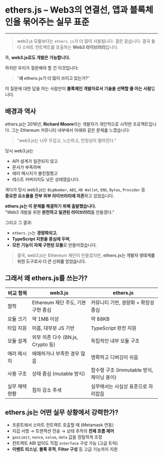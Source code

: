 # ethers.js – Web3의 연결선, 앱과 블록체인을 묶어주는 실무 표준

---

> web3.js 모듈보다는 `ethers.js`가 더 많이 사용됩니다.
> 결은 같습니다. 결국 둘 다 스마트 컨트랙트를 호출하는 **Web3 라이브러리**입니다.

즉, **web3.js로도 개발은 가능합니다.**

하지만 우리가 질문해야 할 건 이것입니다:

> "**왜 ethers.js가 더 많이 쓰이고 있는가?**"

이 질문에 대한 답을 아는 사람만이
**블록체인 개발자로서 기술을 선택할 줄 아는 사람**입니다.

## 배경과 역사

ethers.js는 2016년, **Richard Moore**라는 개발자가 개인적으로 시작한 프로젝트입니다.
그는 Ethereum 커뮤니티 내부에서 아래와 같은 문제를 느꼈습니다:

> "web3.js는 너무 무겁고, 느슨하고, 안정성이 떨어진다."

당시 web3.js는

- API 설계가 일관되지 않고
- 문서가 부족하며
- 에러 메시지가 불친절했고
- 테스트 커버리지도 낮은 상태였습니다.

게다가 당시 web3.js는 `BigNumber`, `ABI`, `HD Wallet`, `ENS`, `Bytes`, `Provider` 등  
**중요한 요소들을 전부 외부 라이브러리에 의존**하고 있었습니다.

**ethers.js는 이 문제를 해결하기 위해 출발했습니다.**  
"Web3 개발을 위한 **완전하고 일관된 라이브러리**를 만들겠다."

그리고 그 결과:

- `ethers.js`는 **경량화되고**,
- **TypeScript 지원을 중심에 두며**,
- **모든 기능이 자체 구현된 모듈**로 만들어졌습니다.

> 결국, web3.js는 Ethereum 재단이 만들었지만,
> **ethers.js는 개발자 생태계를 위한 도구로서 더 큰 신뢰를 얻었습니다.**

## 그래서 왜 ethers.js를 쓰는가?

| 비교 항목      | web3.js                            | ethers.js                                 |
| -------------- | ---------------------------------- | ----------------------------------------- |
| 철학           | Ethereum 재단 주도, 기본 구현 중심 | 커뮤니티 기반, 경량화 + 확장성 중심       |
| 모듈 크기      | 약 1MB 이상                        | 약 88KB                                   |
| 타입 지원      | 미흡, 대부분 JS 기반               | TypeScript 완전 지원                      |
| 모듈 설계      | 외부 의존 다수 (BN.js, Crypto 등)  | 독립적인 내부 모듈 구조                   |
| 에러 메시지    | 애매하거나 부족한 경우 많음        | 명확하고 디버깅이 쉬움                    |
| 사용 구조      | 상태 중심 (mutable 방식)           | 함수형 구조 (immutable 방식, 체이닝 용이) |
| 실무 채택 현황 | 점차 감소 추세                     | 실무에서는 사실상 표준으로 자리잡음       |

## ethers.js는 어떤 실무 상황에서 강력한가?

- 프론트에서 스마트 컨트랙트 호출할 때 (Metamask 연동)
- 지갑 서명 → 트랜잭션 전송 → 상태 추적의 **전체 흐름 제어**
- `gasLimit`, `nonce`, `value`, `data` 값을 정밀하게 조정
- 컨트랙트 ABI 없이도 직접 `interface` 구성 가능 (고급 트릭)
- **이벤트 리스닝**, **블록 추적**, **Filter 구성** 등 고급 기능까지 지원
